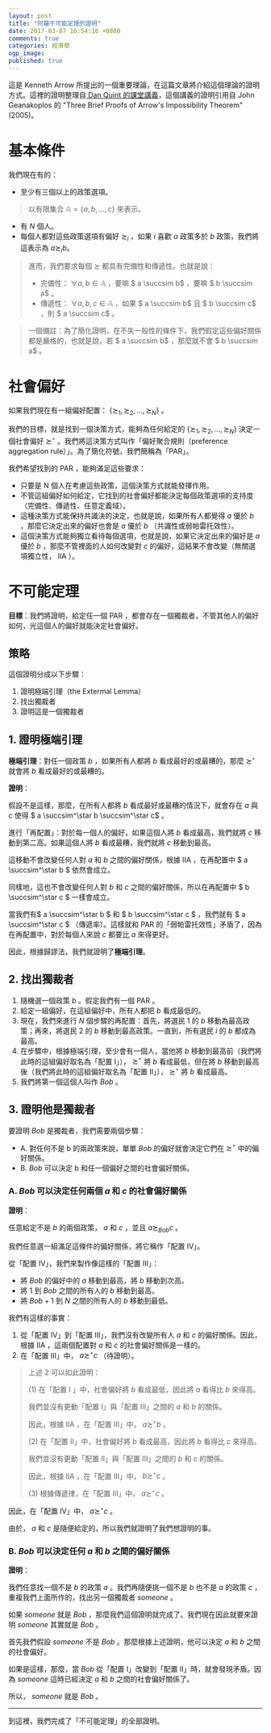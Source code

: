 ```yaml
---
layout: post
title: "阿羅不可能定理的證明"
date: 2017-03-07 16:54:16 +0800
comments: true
categories: 經濟學
ogp_image: 
published: true
---
```


這是 Kenneth Arrow 所提出的一個重要理論，在這篇文章將介紹這個理論的證明方式。這裡的證明整理自[ Dan Quint 的課堂講義](http://www.ssc.wisc.edu/~dquint/econ698/)，這個講義的證明引用自 John Geanakoplos 的 "Three Brief Proofs of Arrow's Impossibility Theorem" (2005)。

<!--more-->

# 基本條件

我們現在有的：

* 至少有三個以上的政策選項。

> 以有限集合 $\mathbb{A} = \lbrace a, b, ..., c \rbrace$ 來表示。

* 有 $N$ 個人。
* 每個人都對這些政策選項有偏好 $\succsim_i$ ，如果 $i$ 喜歡 $a$ 政策多於 $b$ 政策，我們將這表示為 $a \succsim_i b$。

> 進而，我們要求每個 $\succsim$ 都具有完備性和傳遞性。也就是說：
> 
> * 完備性： $\forall a, b \in \mathbb{A}$ ，要嘛 $ a \succsim b$ ，要嘛 $ b \succsim a$ 。
> * 傳遞性： $\forall a, b, c \in \mathbb{A}$ ，如果 $ a \succsim b$ 且 $ b \succsim c$ ，則 $ a \succsim c$ 。

> 一個備註：為了簡化證明，在不失一般性的條件下，我們假定這些偏好關係都是嚴格的，也就是說，若 $ a \succsim b$ ，那麼就不會 $ b \succsim a$ 。

# 社會偏好

如果我們現在有一組偏好配置： $\lbrace \succsim_1, \succsim_2, ..., \succsim_N \rbrace$ 。

我們的目標，就是找到一個決策方式，能夠為任何給定的 $\lbrace \succsim_1, \succsim_2, ..., \succsim_N \rbrace$ 決定一個社會偏好 $\succsim^\star$ 。我們將這決策方式叫作「偏好聚合規則（preference aggregation rule）」。為了簡化符號，我們簡稱為「PAR」。

我們希望找到的 PAR ，能夠滿足這些要求：

* 只要是 N 個人在考慮這些政策，這個決策方式就能發揮作用。
* 不管這組偏好如何給定，它找到的社會偏好都能決定每個政策選項的支持度（完備性、傳遞性、任意定義域）。
* 這種決策方式能保持共識決的決定，也就是說，如果所有人都覺得 $a$ 優於 $b$ ，那麼它決定出來的偏好也會是 $a$ 優於 $b$ （共識性或弱帕雷托效性）。
* 這個決策方式能夠獨立看待每個選項，也就是說，如果它決定出來的偏好是 $a$ 優於 $b$ ，那麼不管裡面的人如何改變對 $c$ 的偏好，這結果不會改變（無關選項獨立性， IIA ）。

# 不可能定理

**目標**：我們將證明，給定任一個 PAR ，都會存在一個獨裁者，不管其他人的偏好如何，光這個人的偏好就能決定社會偏好。

## 策略

這個證明分成以下步驟：

1. 證明極端引理（the Extermal Lemma）
2. 找出獨裁者
3. 證明這是一個獨裁者

## 1. 證明極端引理

**極端引理**：對任一個政策 $b$ ，如果所有人都將 $b$ 看成最好的或最糟的，那麼 $\succsim^\star$ 就會將 $b$ 看成最好的或最糟的。

**證明**：

假設不是這樣，那麼，在所有人都將 $b$ 看成最好或最糟的情況下，就會存在 $a$ 與 $c$ 使得 $ a \succsim^\star b \succsim^\star c$ 。

進行「再配置」：對於每一個人的偏好，如果這個人將 $b$ 看成最高，我們就將 $c$ 移動到第二高。如果這個人將 $b$ 看成最糟，我們就將 $c$ 移動到最高。

這移動不會改變任何人對 $a$ 和 $b$ 之間的偏好關係，根據 IIA ，在再配置中 $ a \succsim^\star b $ 依然會成立。

同樣地，這也不會改變任何人對 $b$ 和 $c$ 之間的偏好關係，所以在再配置中 $ b \succsim^\star c $ 一樣會成立。

當我們有$ a \succsim^\star b $ 和 $ b \succsim^\star c $ ，我們就有 $ a \succsim^\star c $ （傳遞率）。這樣就和 PAR 的「弱帕雷托效性」矛盾了，因為在再配置中，對於每個人來說 $c$ 都要比 $a$ 來得更好。

因此，根據歸謬法，我們就證明了**極端引理**。

## 2. 找出獨裁者

1. 隨機選一個政策 $b$ 。假定我們有一個 PAR 。
2. 給定一組偏好，在這組偏好中，所有人都把 $b$ 看成最低的。
3. 現在，我們來進行 $N$ 個步驟的再配置：首先，將選民 $1$ 的 $b$ 移動為最高政策；再來，將選民 $2$ 的 $b$ 移動到最高政策。一直到，所有選民 $i$ 的 $b$ 都成為最高。
4. 在步驟中，根據極端引理，至少會有一個人，當他將 $b$ 移動到最高前（我們將此時的這組偏好取名為「配置 I」）， $\succsim^\star$ 將 $b$ 看成最低，但在將 $b$ 移動到最高後（我們將此時的這組偏好取名為「配置 II」）， $\succsim^\star$ 將 $b$ 看成最高。
5. 我們將第一個這個人叫作 $Bob$ 。

## 3. 證明他是獨裁者

要證明 $Bob$ 是獨裁者，我們需要兩個步驟：

* A. 對任何不是 b 的兩政策來說，單單 $Bob$ 的偏好就會決定它們在 $\succsim^\star$ 中的偏好關係。
* B. $Bob$ 可以決定 b 和任一個偏好之間的社會偏好關係。

### A. $Bob$ 可以決定任何兩個 $a$ 和 $c$ 的社會偏好關係

**證明**：

任意給定不是 $b$ 的兩個政策， $a$ 和 $c$ ，並且 $a \succsim_{Bob} c$ 。

我們任意選一組滿足這條件的偏好關係，將它稱作「配置 IV」。

從「配置 IV」，我們來製作像這樣的「配置 III」：

* 將 $Bob$ 的偏好中的 $a$ 移動到最高，將 $b$ 移動到次高。
* 將 $1$ 到 $Bob$ 之間的所有人的 $b$ 移動到最高。
* 將 $Bob + 1$ 到 $N$ 之間的所有人的 $b$ 移動到最低。

我們有這樣的事實：

1. 從「配置 IV」到「配置 III」，我們沒有改變所有人 $a$ 和 $c$ 的偏好關係。因此，根據 IIA ，這兩個配置對 $a$ 和 $c$ 的社會偏好關係是一樣的。
2. 在「配置 III」中， $a \succsim^\star c$ （待證明）。

> 上述 2 可以如此證明：
> 
> (1) 在「配置 I 」中，社會偏好將 $b$ 看成最低，因此將 $a$ 看得比 $b$ 來得高。
>
> 我們並沒有更動「配置 I」與「配置 III」之間的 $a$ 和 $b$ 的關係。
> 
> 因此，根據 IIA ，在「配置 III」中， $a \succsim^\star b$ 。
> 
> (2) 在「配置 II」中，社會偏好將 $b$ 看成最高，因此將 $b$ 看得比 $c$ 來得高。
> 
> 我們並沒有更動「配置 II」與「配置 III」之間的 $b$ 和 $c$ 的關係。
>
> 因此，根據 IIA ，在「配置 III」中， $b \succsim^\star c$ 。
>
> (3) 根據傳遞律，在「配置 III」中， $a \succsim^\star c$ 。

因此，在「配置 IV」中， $a \succsim^\star c$ 。

由於， $a$ 和 $c$ 是隨便給定的，所以我們就證明了我們想證明的事。

### B. $Bob$ 可以決定任何 $a$ 和 $b$ 之間的偏好關係

**證明**：

我們任意找一個不是 $b$ 的政策 $a$ 。我們再隨便挑一個不是 $b$ 也不是 $a$ 的政策 $c$ ，重複我們上面所作的，找出另一個獨裁者 $someone$ 。

如果 $someone$ 就是 $Bob$ ，那麼我們這個證明就完成了。我們現在因此就要來證明 $someone$ 其實就是 $Bob$ 。

首先我們假設 $someone$ 不是 $Bob$ 。那麼根據上述證明，他可以決定 $a$ 和 $b$ 之間的社會偏好。

如果是這樣，那麼，當 $Bob$ 從「配置 I」改變到「配置 II」時，就會發現矛盾。因為 $someone$ 這時已經決定 $a$ 和 $b$ 之間的社會偏好關係了。

所以， $someone$ 就是 $Bob$ 。

---

到這裡，我們完成了「不可能定理」的全部證明。

